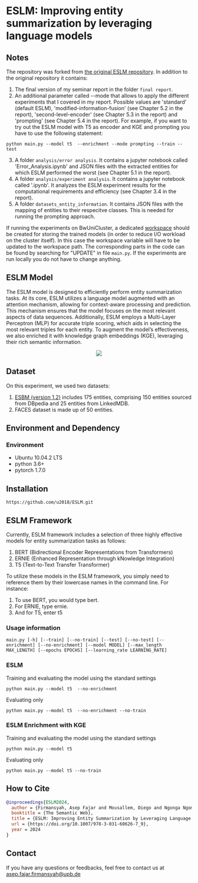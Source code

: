 # ESLM: Improving entity summarization by leveraging language models

## Notes

The repository was forked from [the original ESLM repository](https://github.com/dice-group/ESLM).
In addition to the original repository it contains:
1. The final version of my seminar report in the folder `final report`.
2. An additional parameter called --mode that allows to apply the different experiments that I covered in my report. Possible values are 'standard' (default ESLM), 'modified-information-fusion' (see Chapter 5.2 in the report), 'second-level-encoder' (see Chapter 5.3 in the report) and 'prompting' (see Chapter 5.4 in the report). For example, if you want to try out the ESLM model with T5 as encoder and KGE and prompting you have to use the following statement:
```
python main.py --model t5  --enrichment --mode prompting --train --test
```
3. A folder `analysis/error analysis`. It contains a jupyter notebook called 'Error_Analysis.ipynb' and JSON files with the extracted entities for which ESLM performed the worst (see Chapter 5.1 in the report). 
4. A folder `analysis/experiment analysis`. It contains a jupyter notebook called '.ipynb'. It analyzes the ESLM experiment results for the computational requirements and efficiency (see Chapter 3.4 in the report).
5. A folder `datasets_entity_information`. It contains JSON files with the mapping of entities to their respecitve classes. This is needed for running the prompting approach.

If running the experiments on BwUniCluster, a dedicated [workspace](https://wiki.bwhpc.de/e/Workspace) should be created for storing the trained models (in order to reduce I/O workload on the cluster itself). In this case the workspace variable will have to be updated to the workspace path. The corresponding parts in the code can be found by searching for "UPDATE" in file `main.py`. If the experiments are run locally you do not have to change anything. 

## ESLM Model

The ESLM model is designed to efficiently perform entity summarization tasks. At its core, ESLM utilizes a language model augmented with an attention mechanism, allowing for context-aware processing and prediction. This mechanism ensures that the model focuses on the most relevant aspects of data sequences. Additionally, ESLM employs a Multi-Layer Perceptron (MLP) for accurate triple scoring, which aids in selecting the most relevant triples for each entity. To augment the model’s effectiveness, we also enriched it with knowledge graph embeddings (KGE), leveraging their rich semantic information.

<p align="center">
<img src="eslm-version-3.0.png">
</p>

## Dataset

On this experiment, we used two datasets:
1. [ESBM (version 1.2)](https://github.com/nju-websoft/ESBM/tree/master/v1.2) includes 175 entities, comprising 150 entities sourced from DBpedia and 25 entities from LinkedMDB.
2. FACES dataset is made up of 50 entities.

## Environment and Dependency

### Environment

* Ubuntu 10.04.2 LTS
* python 3.6+
* pytorch 1.7.0

## Installation
```
https://github.com/u2018/ESLM.git
```

## ESLM Framework

Currently, ESLM framework includes a selection of three highly effective models for entity summarization tasks as follows:
1. BERT (Bidirectional Encoder Representations from Transformers)
2. ERNIE (Enhanced Representation through kNowledge Integration)
3. T5 (Text-to-Text Transfer Transformer)

To utilize these models in the ESLM framework, you simply need to reference them by their lowercase names in the command line. For instance:

1. To use BERT, you would type bert.
2. For ERNIE, type ernie.
3. And for T5, enter t5

### Usage information

```
main.py [-h] [--train] [--no-train] [--test] [--no-test] [--enrichment] [--no-enrichment] [--model MODEL] [--max_length MAX_LENGTH] [--epochs EPOCHS] [--learning_rate LEARNING_RATE]
```

### ESLM

Training and evaluating the model using the standard settings
```
python main.py --model t5  --no-enrichment
```

Evaluating only
```
python main.py --model t5  --no-enrichment --no-train
```



### ESLM Enrichment with KGE

Training and evaluating the model using the standard settings
```
python main.py --model t5
```

Evaluating only
```
python main.py --model t5 --no-train
```

## How to Cite
```bibtex
@inproceedings{ESLM2024,
  author = {Firmansyah, Asep Fajar and Mousallem, Diego and Ngonga Ngomo, Axel-Cyrille},
  booktitle = {The Semantic Web},
  title = {ESLM: Improving Entity Summarization by Leveraging Language Models},
  url = {https://doi.org/10.1007/978-3-031-60626-7_9},
  year = 2024
}

```

## Contact
If you have any questions or feedbacks, feel free to contact us at asep.fajar.firmansyah@upb.de

